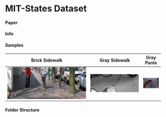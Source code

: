 # MIT-States Dataset

#### Paper
#### Info

<!-- 
- Dataset

    |              |   |
    |:---          |---|
    |Images        |53K|
    |Objects       |245|
    |Possible state|115|

- [Standard Split](https://arxiv.org/pdf/1905.05908.pdf)

    |Set   |# of data|object-attribute pairs|
    |:---  |---      |---                   |
    |Train |30K      |1262(seen)            |
    |Valid |10K      |300(seen)/300(unseen) |
    |Test  |13K      |400(seen)/400(unseen) | -->

<!-- - [Output Space](https://arxiv.org/pdf/2101.12609.pdf)
    - Closed World
        > 1262 seen (train), 300/400 unseen (valid/test)
    - Open World 
        > 28175 (all possible) compoistions 
        - 이 중 26114(~93%)가 다른 데이터셋 split에는 없지만 open world setting에 있음. -->

    
#### Samples


|Brick Sidewalk|Gray Sidewalk|Gray Pants|
|---|---|---|
|<img src = "./src/1-4-brick-sidewalk.jpg">|<img src = "./src/2416281-0-gray-sidewalk.jpg">|<img src = "src/2371720-28-gray-pants.jpg">|


#### Folder Structure
 
<!-- ```
mit-states
├── compositional-split-natural
│    ├── test_pairs.txt
│    ├── train_pairs.txt
│    └── val_pairs.txt
│      
├── images
│   ├── adj aluminum
│   ├── broken road
│   ├── ...
├── metadata_compositional-split-natural.t7
``` -->
